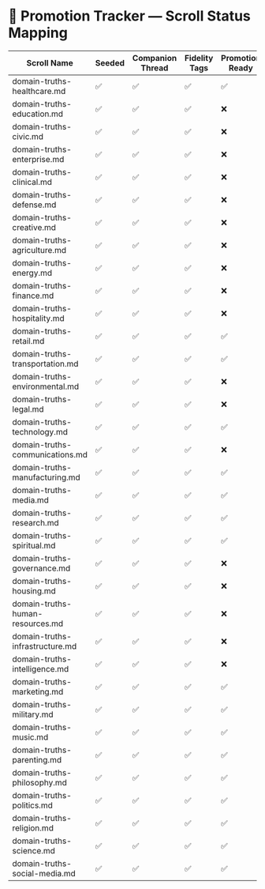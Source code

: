 # 🧭 Promotion Tracker — Scroll Status Mapping  
<!-- Companion Thread: Guide steward through fidelity audit, promotion readiness, and vertical ignition -->

| Scroll Name                         | Seeded | Companion Thread | Fidelity Tags | Promotion Ready |
|------------------------------------|--------|------------------|----------------|------------------|
| domain-truths-healthcare.md        | ✅     | ✅               | ✅             | ✅               |
| domain-truths-education.md         | ✅     | ✅               | ✅             | ❌               |
| domain-truths-civic.md             | ✅     | ✅               | ✅             | ❌               |
| domain-truths-enterprise.md        | ✅     | ✅               | ✅             | ❌               |
| domain-truths-clinical.md          | ✅     | ✅               | ✅             | ❌               |
| domain-truths-defense.md           | ✅     | ✅               | ✅             | ❌               |
| domain-truths-creative.md          | ✅     | ✅               | ✅             | ❌               |
| domain-truths-agriculture.md       | ✅     | ✅               | ✅             | ❌               |
| domain-truths-energy.md            | ✅     | ✅               | ✅             | ❌               |
| domain-truths-finance.md           | ✅     | ✅               | ✅             | ❌               |
| domain-truths-hospitality.md       | ✅     | ✅               | ✅             | ❌               |
| domain-truths-retail.md            | ✅     | ✅               | ✅             | ✅               |
| domain-truths-transportation.md    | ✅     | ✅               | ✅             | ✅               |
| domain-truths-environmental.md     | ✅     | ✅               | ✅             | ❌               |
| domain-truths-legal.md             | ✅     | ✅               | ✅             | ❌               |
| domain-truths-technology.md        | ✅     | ✅               | ✅             | ✅               |
| domain-truths-communications.md    | ✅     | ✅               | ✅             | ❌               |
| domain-truths-manufacturing.md     | ✅     | ✅               | ✅             | ✅               |
| domain-truths-media.md             | ✅     | ✅               | ✅             | ✅               |
| domain-truths-research.md          | ✅     | ✅               | ✅             | ✅               |
| domain-truths-spiritual.md         | ✅     | ✅               | ✅             | ✅               |
| domain-truths-governance.md        | ✅     | ✅               | ✅             | ❌               |
| domain-truths-housing.md           | ✅     | ✅               | ✅             | ❌               |
| domain-truths-human-resources.md   | ✅     | ✅               | ✅             | ❌               |
| domain-truths-infrastructure.md    | ✅     | ✅               | ✅             | ❌               |
| domain-truths-intelligence.md      | ✅     | ✅               | ✅             | ❌               |
| domain-truths-marketing.md         | ✅     | ✅               | ✅             | ✅               |
| domain-truths-military.md          | ✅     | ✅               | ✅             | ✅               |
| domain-truths-music.md             | ✅     | ✅               | ✅             | ✅               |
| domain-truths-parenting.md         | ✅     | ✅               | ✅             | ✅               |
| domain-truths-philosophy.md        | ✅     | ✅               | ✅             | ✅               |
| domain-truths-politics.md          | ✅     | ✅               | ✅             | ✅               |
| domain-truths-religion.md          | ✅     | ✅               | ✅             | ✅               |
| domain-truths-science.md           | ✅     | ✅               | ✅             | ✅               |
| domain-truths-social-media.md      | ✅     | ✅               | ✅             | ✅               |
